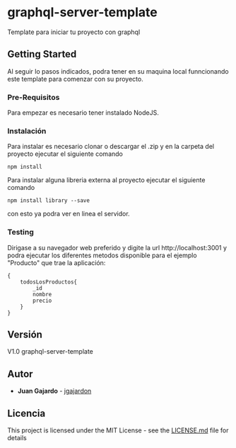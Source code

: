 # graphql-server-template

Template para iniciar tu proyecto con graphql

## Getting Started

Al seguir lo pasos indicados, podra tener en su maquina local funncionando este template para comenzar con su proyecto.

### Pre-Requisitos

Para empezar es necesario tener instalado NodeJS.

### Instalación

Para instalar es necesario clonar o descargar el .zip y en la carpeta del proyecto ejecutar el siguiente comando

```
npm install
```

Para instalar alguna libreria externa al proyecto ejecutar el siguiente comando

```
npm install library --save
```

con esto ya podra ver en linea el servidor.

### Testing

Dirigase a su navegador web preferido y digite la url http://localhost:3001 y podra ejecutar los diferentes metodos disponible para el ejemplo "Producto" que trae la aplicación:

```
{
    todosLosProductos{
        _id
        nombre
        precio
    }
}
```

## Versión

V1.0 graphql-server-template

## Autor

* **Juan Gajardo** - [jgajardon](https://github.com/jgajardon)

## Licencia

This project is licensed under the MIT License - see the [LICENSE.md](LICENSE.md) file for details
